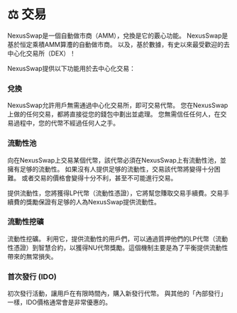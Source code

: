 # ⚖ 交易

NexusSwap是一個自動做市商（AMM），兌換是它的覈心功能。 NexusSwap是基於恒定乘積AMM算灋的自動做市商。 以及，基於數據，有史以來最受歡迎的去中心化交易所（DEX）！

NexusSwap提供以下功能用於去中心化交易：

### 兌換

NexusSwap允許用戶無需通過中心化交易所，即可交易代幣。 您在NexusSwap上做的任何交易，都將直接從您的錢包中劃出並處理。 您無需信任任何人，在交易過程中，您的代幣不經過任何人之手。

### 流動性池

向在NexusSwap上交易某個代幣，該代幣必須在NexusSwap上有流動性池，並擁有足够的流動性。 如果沒有人提供足够的流動性，交易該代幣將變得十分困難。 或者交易的價格會變得十分不利，甚至不可能進行交易。

提供流動性，您將獲得LP代幣（流動性憑證），它將幫您賺取交易手續費。交易手續費的獎勵保證有足够的人為NexusSwap提供流動性。

### 流動性挖礦 <a href="#yield-farming" id="yield-farming"></a>

流動性挖礦。 利用它，提供流動性的用戶們，可以通過質押他們的LP代幣（流動性憑證）到智慧合約，以獲得NU代幣獎勵。這個機制主要是為了平衡提供流動性帶來的無常損失。

### 首次發行 (IDO) <a href="#initial-farm-offerings-ifos" id="initial-farm-offerings-ifos"></a>

初次發行活動，讓用戶在有限時間內，購入新發行代幣。 與其他的「內部發行」一樣，IDO價格通常會是非常優惠的。
